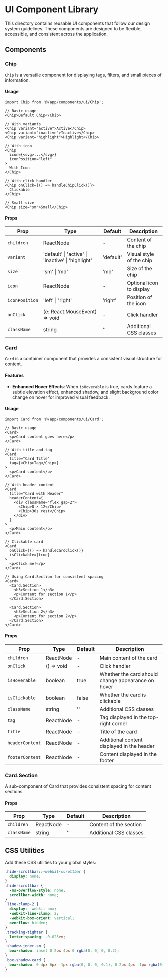 # UI Component Library

This directory contains reusable UI components that follow our design system guidelines. These components are designed to be flexible, accessible, and consistent across the application.

## Components

### Chip

`Chip` is a versatile component for displaying tags, filters, and small pieces of information.

#### Usage

```tsx
import Chip from '@/app/components/ui/Chip';

// Basic usage
<Chip>Default Chip</Chip>

// With variants
<Chip variant="active">Active</Chip>
<Chip variant="inactive">Inactive</Chip>
<Chip variant="highlight">Highlight</Chip>

// With icon
<Chip 
  icon={<svg>...</svg>}
  iconPosition="left"
>
  With Icon
</Chip>

// With click handler
<Chip onClick={() => handleChipClick()}>
  Clickable
</Chip>

// Small size
<Chip size="sm">Small</Chip>
```

#### Props

| Prop | Type | Default | Description |
|------|------|---------|-------------|
| `children` | ReactNode | - | Content of the chip |
| `variant` | 'default' \| 'active' \| 'inactive' \| 'highlight' | 'default' | Visual style of the chip |
| `size` | 'sm' \| 'md' | 'md' | Size of the chip |
| `icon` | ReactNode | - | Optional icon to display |
| `iconPosition` | 'left' \| 'right' | 'right' | Position of the icon |
| `onClick` | (e: React.MouseEvent) => void | - | Click handler |
| `className` | string | '' | Additional CSS classes |

### Card

`Card` is a container component that provides a consistent visual structure for content.

#### Features

- **Enhanced Hover Effects**: When `isHoverable` is true, cards feature a subtle elevation effect, enhanced shadow, and slight background color change on hover for improved visual feedback.

#### Usage

```tsx
import Card from '@/app/components/ui/Card';

// Basic usage
<Card>
  <p>Card content goes here</p>
</Card>

// With title and tag
<Card
  title="Card Title"
  tag={<Chip>Tag</Chip>}
>
  <p>Card content</p>
</Card>

// With header content
<Card
  title="Card with Header"
  headerContent={
    <div className="flex gap-2">
      <Chip>8 × 12</Chip>
      <Chip>30s rest</Chip>
    </div>
  }
>
  <p>Main content</p>
</Card>

// Clickable card
<Card
  onClick={() => handleCardClick()}
  isClickable={true}
>
  <p>Click me!</p>
</Card>

// Using Card.Section for consistent spacing
<Card>
  <Card.Section>
    <h3>Section 1</h3>
    <p>Content for section 1</p>
  </Card.Section>
  
  <Card.Section>
    <h3>Section 2</h3>
    <p>Content for section 2</p>
  </Card.Section>
</Card>
```

#### Props

| Prop | Type | Default | Description |
|------|------|---------|-------------|
| `children` | ReactNode | - | Main content of the card |
| `onClick` | () => void | - | Click handler |
| `isHoverable` | boolean | true | Whether the card should change appearance on hover |
| `isClickable` | boolean | false | Whether the card is clickable |
| `className` | string | '' | Additional CSS classes |
| `tag` | ReactNode | - | Tag displayed in the top-right corner |
| `title` | ReactNode | - | Title of the card |
| `headerContent` | ReactNode | - | Additional content displayed in the header |
| `footerContent` | ReactNode | - | Content displayed in the footer |

### Card.Section

A sub-component of Card that provides consistent spacing for content sections.

#### Props

| Prop | Type | Default | Description |
|------|------|---------|-------------|
| `children` | ReactNode | - | Content of the section |
| `className` | string | '' | Additional CSS classes |

## CSS Utilities

Add these CSS utilities to your global styles:

```css
.hide-scrollbar::-webkit-scrollbar {
  display: none;
}
.hide-scrollbar {
  -ms-overflow-style: none;
  scrollbar-width: none;
}
.line-clamp-2 {
  display: -webkit-box;
  -webkit-line-clamp: 2;
  -webkit-box-orient: vertical;
  overflow: hidden;
}
.tracking-tighter {
  letter-spacing: -0.025em;
}
.shadow-inner-sm {
  box-shadow: inset 0 2px 4px 0 rgba(0, 0, 0, 0.2);
}
.box-shadow-card {
  box-shadow: 0 4px 6px -1px rgba(0, 0, 0, 0.1), 0 2px 4px -1px rgba(0, 0, 0, 0.06), inset 0 0 0 1px rgba(255, 255, 255, 0.04);
}
``` 